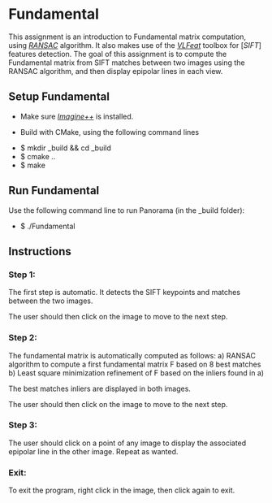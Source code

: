 # Fundamental

This assignment is an introduction to Fundamental matrix computation, using [*RANSAC*](https://en.wikipedia.org/wiki/Random_sample_consensus) algorithm. It also makes use of the [*VLFeat*](http://www.vlfeat.org/) toolbox for [*SIFT*] features detection. The goal of this assignment is to compute the Fundamental matrix from SIFT matches between two images using the RANSAC algorithm, and then display epipolar lines in each view.

## Setup Fundamental
* Make sure [*Imagine++*](http://imagine.enpc.fr/~monasse/Imagine++/) is installed.

* Build with CMake, using the following command lines 
- $ mkdir _build && cd _build 
- $ cmake ..
- $ make

## Run Fundamental
Use the following command line to run Panorama (in the _build folder):
* $ ./Fundamental

## Instructions

### Step 1:
The first step is automatic. It detects the SIFT keypoints and matches between the two images.

The user should then click on the image to move to the next step.

### Step 2:

The fundamental matrix is automatically computed as follows:
a) RANSAC algorithm to compute a first fundamental matrix F based on 8 best matches
b) Least square minimization refinement of F based on the inliers found in a)

The best matches inliers are displayed in both images.

The user should then click on the image to move to the next step.

### Step 3: 

The user should click on a point of any image to display the associated epipolar line in the other image.
Repeat as wanted.


### Exit: 
To exit the program, right click in the image, then click again to exit.
